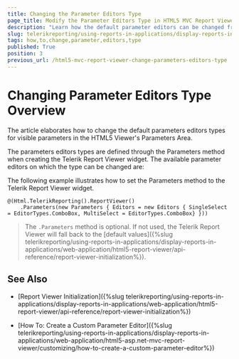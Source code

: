 ```yaml
---
title: Changing the Parameter Editors Type
page_title: Modify the Parameter Editors Type in HTML5 MVC Report Viewer
description: "Learn how the default parameter editors can be changed from the initialization code of the HTML5 MVC Report Viewer in Telerik Reporting."
slug: telerikreporting/using-reports-in-applications/display-reports-in-applications/web-application/html5-asp.net-mvc-report-viewer/customizing/how-to-change-parameter-editors-type
tags: how,to,change,parameter,editors,type
published: True
position: 3
previous_url: /html5-mvc-report-viewer-change-parameters-editors-type
---
```


# Changing Parameter Editors Type Overview

The article elaborates how to change the default parameters editors types for visible parameters in the HTML5 Viewer's Parameters Area.

The parameters editors types are defined through the Parameters method when creating the Telerik Report Viewer widget. The available parameter editors on which the type can be changed are:

The following example illustrates how to set the Parameters method to the Telerik Report Viewer widget.
    
````CSHTML
@(Html.TelerikReporting().ReportViewer()
    .Parameters(new Parameters { Editors = new Editors { SingleSelect = EditorTypes.ComboBox, MultiSelect = EditorTypes.ComboBox} }))
````

> The `.Parameters` method is optional. If not used, the Telerik Report Viewer will fall back to the [default values]({%slug telerikreporting/using-reports-in-applications/display-reports-in-applications/web-application/html5-report-viewer/api-reference/report-viewer-initialization%}). 

## See Also

* [Report Viewer Initialization]({%slug telerikreporting/using-reports-in-applications/display-reports-in-applications/web-application/html5-report-viewer/api-reference/report-viewer-initialization%})

* [How To: Create a Custom Parameter Editor]({%slug telerikreporting/using-reports-in-applications/display-reports-in-applications/web-application/html5-asp.net-mvc-report-viewer/customizing/how-to-create-a-custom-parameter-editor%})
